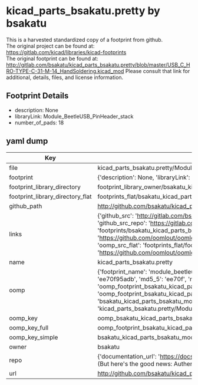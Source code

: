 # kicad_parts_bsakatu.pretty by bsakatu  
This is a harvested standardized copy of a footprint from github.  
The original project can be found at:  
https://gitlab.com/kicad/libraries/kicad-footprints  
The original footprint can be found at:
http://gitlab.com/bsakatu/kicad_parts_bsakatu.pretty/blob/master/USB_C_HRO-TYPE-C-31-M-14_HandSoldering.kicad_mod
Please consult that link for additional, details, files, and license information.  
## Footprint Details
* description: None  
* libraryLink: Module_BeetleUSB_PinHeader_stack  
* number_of_pads: 18  
## yaml dump  
| Key | Value |  
| --- | --- |  
| file | kicad_parts_bsakatu.pretty/Module_BeetleUSB_PinHeader_stack.kicad_mod |  
| footprint | {'description': None, 'libraryLink': 'Module_BeetleUSB_PinHeader_stack', 'number_of_pads': 18} |  
| footprint_library_directory | footprint_library_owner/bsakatu_kicad_parts_bsakatu.pretty |  
| footprint_library_directory_flat | footprints_flat/bsakatu_kicad_parts_bsakatu_module_beetleusb_pinheader_stack/working |  
| github_path | http://github.com/bsakatu/kicad_parts_bsakatu.pretty/blob/master/Module_BeetleUSB_PinHeader_stack.kicad_mod |  
| links | {'github_src': 'http://gitlab.com/bsakatu/kicad_parts_bsakatu.pretty/blob/master/USB_C_HRO-TYPE-C-31-M-14_HandSoldering.kicad_mod', 'github_src_repo': 'https://gitlab.com/kicad/libraries/kicad-footprints', 'oomp_bot': 'footprints/bsakatu_kicad_parts_bsakatu_module_beetleusb_pinheader_stack/working', 'oomp_bot_github': 'https://github.com/oomlout/oomlout_oomp_footprint_bot/tree/main/footprints/bsakatu_kicad_parts_bsakatu_module_beetleusb_pinheader_stack/working', 'oomp_src_flat': 'footprints_flat/footprints_flat/bsakatu_kicad_parts_bsakatu_module_beetleusb_pinheader_stack/working', 'oomp_src_flat_github': 'https://github.com/oomlout/oomlout_oomp_footprint_src/tree/main/footprints_flat/bsakatu_kicad_parts_bsakatu_module_beetleusb_pinheader_stack/working'} |  
| name | kicad_parts_bsakatu.pretty |  
| oomp | {'footprint_name': 'module_beetleusb_pinheader_stack', 'library_name': 'kicad_parts_bsakatu', 'md5': 'ee70f95adba313ba4b11f6aec642dbcc', 'md5_10': 'ee70f95adb', 'md5_5': 'ee70f', 'md5_6': 'ee70f9', 'oomp_key': 'oomp_bsakatu_kicad_parts_bsakatu_module_beetleusb_pinheader_stack', 'oomp_key_extra': 'oomp_footprint_bsakatu_kicad_parts_bsakatu_module_beetleusb_pinheader_stack', 'oomp_key_full': 'oomp_footprint_bsakatu_kicad_parts_bsakatu_module_beetleusb_pinheader_stack_ee70f9', 'oomp_key_simple': 'bsakatu_kicad_parts_bsakatu_module_beetleusb_pinheader_stack', 'original_filename': 'kicad_parts_bsakatu.pretty/Module_BeetleUSB_PinHeader_stack.kicad_mod', 'owner_name': 'bsakatu'} |  
| oomp_key | oomp_bsakatu_kicad_parts_bsakatu_module_beetleusb_pinheader_stack |  
| oomp_key_full | oomp_footprint_bsakatu_kicad_parts_bsakatu_module_beetleusb_pinheader_stack |  
| oomp_key_simple | bsakatu_kicad_parts_bsakatu_module_beetleusb_pinheader_stack |  
| owner | bsakatu |  
| repo | {'documentation_url': 'https://docs.github.com/rest/overview/resources-in-the-rest-api#rate-limiting', 'message': "API rate limit exceeded for 84.66.173.59. (But here's the good news: Authenticated requests get a higher rate limit. Check out the documentation for more details.)"} |  
| url | http://github.com/bsakatu/kicad_parts_bsakatu.pretty |  

